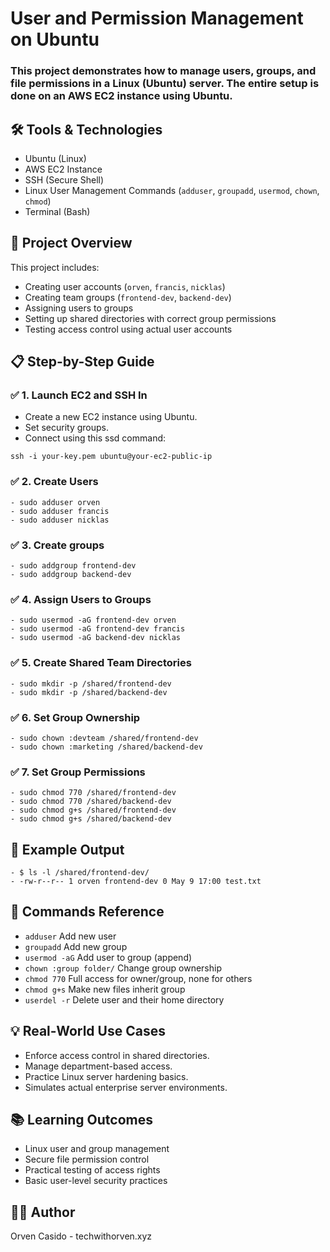 
# User and Permission Management on Ubuntu

### This project demonstrates how to manage users, groups, and file permissions in a Linux (Ubuntu) server. The entire setup is done on an AWS EC2 instance using Ubuntu.

## 🛠 Tools & Technologies

- Ubuntu (Linux)
- AWS EC2 Instance
- SSH (Secure Shell)
- Linux User Management Commands (`adduser`, `groupadd`, `usermod`, `chown`, `chmod`)
- Terminal (Bash)

## 🚀 Project Overview
This project includes:

- Creating user accounts (`orven`, `francis`, `nicklas`)
- Creating team groups (`frontend-dev`, `backend-dev`)
- Assigning users to groups
- Setting up shared directories with correct group permissions
- Testing access control using actual user accounts

## 📋 Step-by-Step Guide
### ✅ 1. Launch EC2 and SSH In
- Create a new EC2 instance using Ubuntu.
- Set security groups.
- Connect using this ssd command: 
```
ssh -i your-key.pem ubuntu@your-ec2-public-ip
```

### ✅ 2. Create Users
```
- sudo adduser orven
- sudo adduser francis
- sudo adduser nicklas
```

### ✅ 3. Create groups
```
- sudo addgroup frontend-dev
- sudo addgroup backend-dev
```

### ✅ 4. Assign Users to Groups
```
- sudo usermod -aG frontend-dev orven
- sudo usermod -aG frontend-dev francis
- sudo usermod -aG backend-dev nicklas
```

### ✅ 5. Create Shared Team Directories
```
- sudo mkdir -p /shared/frontend-dev
- sudo mkdir -p /shared/backend-dev
```

### ✅ 6. Set Group Ownership
```
- sudo chown :devteam /shared/frontend-dev
- sudo chown :marketing /shared/backend-dev
```

### ✅ 7. Set Group Permissions
```
- sudo chmod 770 /shared/frontend-dev
- sudo chmod 770 /shared/backend-dev
- sudo chmod g+s /shared/frontend-dev
- sudo chmod g+s /shared/backend-dev
```

## 📸 Example Output
```
- $ ls -l /shared/frontend-dev/
- -rw-r--r-- 1 orven frontend-dev 0 May 9 17:00 test.txt
```

## 📎 Commands Reference
- `adduser`	Add new user
- `groupadd`	Add new group
- `usermod -aG`	Add user to group (append)
- `chown :group folder/`	Change group ownership
- `chmod 770`	Full access for owner/group, none for others
- `chmod g+s`	Make new files inherit group
- `userdel -r`	Delete user and their home directory

## 💡 Real-World Use Cases

- Enforce access control in shared directories.
- Manage department-based access.
- Practice Linux server hardening basics.
- Simulates actual enterprise server environments.

## 📚 Learning Outcomes
- Linux user and group management
- Secure file permission control
- Practical testing of access rights
- Basic user-level security practices


## 🧑‍💻 Author
Orven Casido - techwithorven.xyz





